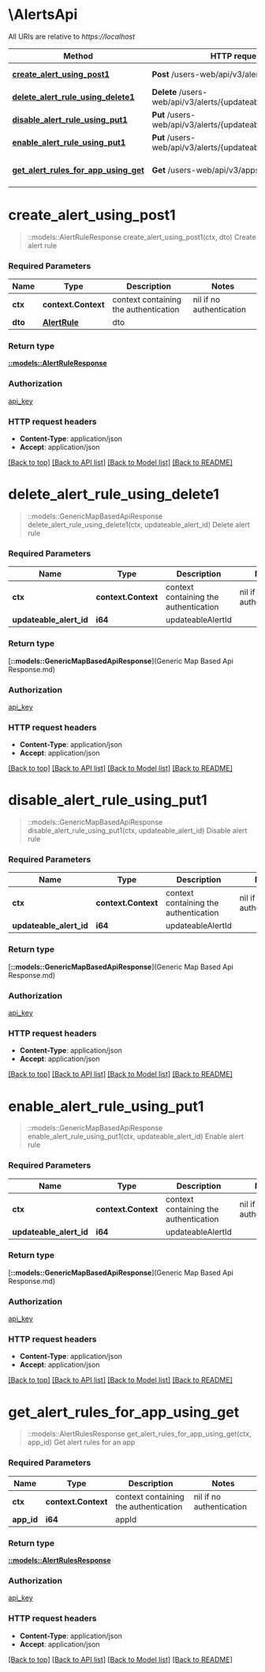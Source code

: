 # \AlertsApi

All URIs are relative to *https://localhost*

Method | HTTP request | Description
------------- | ------------- | -------------
[**create_alert_using_post1**](AlertsApi.md#create_alert_using_post1) | **Post** /users-web/api/v3/alerts | Create alert rule
[**delete_alert_rule_using_delete1**](AlertsApi.md#delete_alert_rule_using_delete1) | **Delete** /users-web/api/v3/alerts/{updateableAlertId} | Delete alert rule
[**disable_alert_rule_using_put1**](AlertsApi.md#disable_alert_rule_using_put1) | **Put** /users-web/api/v3/alerts/{updateableAlertId}/disable | Disable alert rule
[**enable_alert_rule_using_put1**](AlertsApi.md#enable_alert_rule_using_put1) | **Put** /users-web/api/v3/alerts/{updateableAlertId}/enable | Enable alert rule
[**get_alert_rules_for_app_using_get**](AlertsApi.md#get_alert_rules_for_app_using_get) | **Get** /users-web/api/v3/apps/{appId}/alerts | Get alert rules for an app


# **create_alert_using_post1**
> ::models::AlertRuleResponse create_alert_using_post1(ctx, dto)
Create alert rule

### Required Parameters

Name | Type | Description  | Notes
------------- | ------------- | ------------- | -------------
 **ctx** | **context.Context** | context containing the authentication | nil if no authentication
  **dto** | [**AlertRule**](AlertRule.md)| dto | 

### Return type

[**::models::AlertRuleResponse**](AlertRuleResponse.md)

### Authorization

[api_key](../README.md#api_key)

### HTTP request headers

 - **Content-Type**: application/json
 - **Accept**: application/json

[[Back to top]](#) [[Back to API list]](../README.md#documentation-for-api-endpoints) [[Back to Model list]](../README.md#documentation-for-models) [[Back to README]](../README.md)

# **delete_alert_rule_using_delete1**
> ::models::GenericMapBasedApiResponse delete_alert_rule_using_delete1(ctx, updateable_alert_id)
Delete alert rule

### Required Parameters

Name | Type | Description  | Notes
------------- | ------------- | ------------- | -------------
 **ctx** | **context.Context** | context containing the authentication | nil if no authentication
  **updateable_alert_id** | **i64**| updateableAlertId | 

### Return type

[**::models::GenericMapBasedApiResponse**](Generic Map Based Api Response.md)

### Authorization

[api_key](../README.md#api_key)

### HTTP request headers

 - **Content-Type**: application/json
 - **Accept**: application/json

[[Back to top]](#) [[Back to API list]](../README.md#documentation-for-api-endpoints) [[Back to Model list]](../README.md#documentation-for-models) [[Back to README]](../README.md)

# **disable_alert_rule_using_put1**
> ::models::GenericMapBasedApiResponse disable_alert_rule_using_put1(ctx, updateable_alert_id)
Disable alert rule

### Required Parameters

Name | Type | Description  | Notes
------------- | ------------- | ------------- | -------------
 **ctx** | **context.Context** | context containing the authentication | nil if no authentication
  **updateable_alert_id** | **i64**| updateableAlertId | 

### Return type

[**::models::GenericMapBasedApiResponse**](Generic Map Based Api Response.md)

### Authorization

[api_key](../README.md#api_key)

### HTTP request headers

 - **Content-Type**: application/json
 - **Accept**: application/json

[[Back to top]](#) [[Back to API list]](../README.md#documentation-for-api-endpoints) [[Back to Model list]](../README.md#documentation-for-models) [[Back to README]](../README.md)

# **enable_alert_rule_using_put1**
> ::models::GenericMapBasedApiResponse enable_alert_rule_using_put1(ctx, updateable_alert_id)
Enable alert rule

### Required Parameters

Name | Type | Description  | Notes
------------- | ------------- | ------------- | -------------
 **ctx** | **context.Context** | context containing the authentication | nil if no authentication
  **updateable_alert_id** | **i64**| updateableAlertId | 

### Return type

[**::models::GenericMapBasedApiResponse**](Generic Map Based Api Response.md)

### Authorization

[api_key](../README.md#api_key)

### HTTP request headers

 - **Content-Type**: application/json
 - **Accept**: application/json

[[Back to top]](#) [[Back to API list]](../README.md#documentation-for-api-endpoints) [[Back to Model list]](../README.md#documentation-for-models) [[Back to README]](../README.md)

# **get_alert_rules_for_app_using_get**
> ::models::AlertRulesResponse get_alert_rules_for_app_using_get(ctx, app_id)
Get alert rules for an app

### Required Parameters

Name | Type | Description  | Notes
------------- | ------------- | ------------- | -------------
 **ctx** | **context.Context** | context containing the authentication | nil if no authentication
  **app_id** | **i64**| appId | 

### Return type

[**::models::AlertRulesResponse**](AlertRulesResponse.md)

### Authorization

[api_key](../README.md#api_key)

### HTTP request headers

 - **Content-Type**: application/json
 - **Accept**: application/json

[[Back to top]](#) [[Back to API list]](../README.md#documentation-for-api-endpoints) [[Back to Model list]](../README.md#documentation-for-models) [[Back to README]](../README.md)

